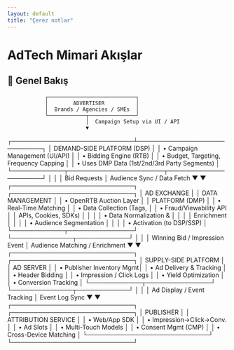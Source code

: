 ```yaml
---
layout: default
title: "Çerez notlar"
---
```


# AdTech Mimari Akışlar

## 📖 Genel Bakış

                ┌────────────────────────────┐
                │        ADVERTISER          │
                │  Brands / Agencies / SMEs  │
                └────────────┬───────────────┘
                             │  Campaign Setup via UI / API
                             ▼
┌────────────────────────────┴────────────────────────────┐
│                DEMAND-SIDE PLATFORM (DSP)               │
│  • Campaign Management (UI/API)                         │
│  • Bidding Engine (RTB)                                 │
│  • Budget, Targeting, Frequency Capping                 │
│  • Uses DMP Data (1st/2nd/3rd Party Segments)           │
└────────────┬──────────────────────┬─────────────────────┘
             │                      │
             │ Bid Requests          │ Audience Sync / Data Fetch
             ▼                      ▼
┌────────────────────────────┐   ┌────────────────────────────┐
│         AD EXCHANGE        │   │     DATA MANAGEMENT        │
│  • OpenRTB Auction Layer   │   │         PLATFORM (DMP)     │
│  • Real-Time Matching      │   │  • Data Collection (Tags,  │
│  • Fraud/Viewability API   │   │     APIs, Cookies, SDKs)   │
│                            │   │  • Data Normalization &    │
│                            │   │     Enrichment             │
│                            │   │  • Audience Segmentation   │
│                            │   │  • Activation (to DSP/SSP) │
└────────────┬───────────────┘   └──────────────┬────────────┘
             │                                  │
             │ Winning Bid / Impression Event    │ Audience Matching / Enrichment
             ▼                                  ▼
┌────────────────────────────┐   ┌────────────────────────────┐
│     SUPPLY-SIDE PLATFORM   │   │        AD SERVER           │
│  • Publisher Inventory Mgmt│   │  • Ad Delivery & Tracking  │
│  • Header Bidding          │   │  • Impression / Click Logs │
│  • Yield Optimization      │   │  • Conversion Tracking     │
└────────────┬───────────────┘   └──────────────┬────────────┘
             │                                  │
             │ Ad Display / Event Tracking       │ Event Log Sync
             ▼                                  ▼
┌────────────────────────────┐   ┌────────────────────────────┐
│        PUBLISHER           │   │   ATTRIBUTION SERVICE      │
│  • Web/App SDK             │   │  • Impression→Click→Conv.  │
│  • Ad Slots                │   │  • Multi-Touch Models      │
│  • Consent Mgmt (CMP)      │   │  • Cross-Device Matching   │
└────────────────────────────┘   └────────────────────────────┘
